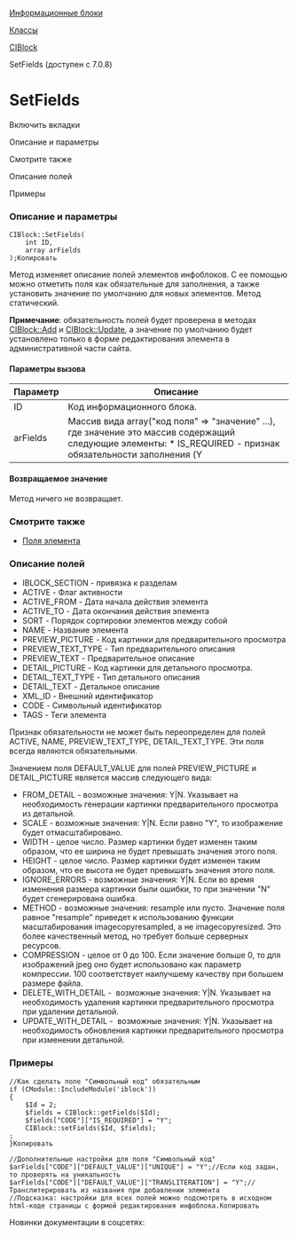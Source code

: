 [Информационные блоки](/api_help/iblock/index.php)

[Классы](/api_help/iblock/classes/index.php)

[CIBlock](/api_help/iblock/classes/ciblock/index.php)

SetFields (доступен с 7.0.8)

SetFields
=========

Включить вкладки

Описание и параметры

Смотрите также

Описание полей

Примеры

### Описание и параметры

```
CIBlock::SetFields(
	int ID,
	array arFields
);Копировать
```

Метод изменяет описание полей элементов инфоблоков. С ее помощью можно отметить поля как обязательные для заполнения, а также установить значение по умолчанию для новых элементов. Метод статический.

**Примечание**: обязательность полей будет проверена в методах [CIBlock::Add](/api_help/iblock/classes/ciblock/add.php) и [CIBlock::Update](/api_help/iblock/classes/ciblock/update.php), а значение по умолчанию будет установлено только в форме редактирования элемента в административной части сайта.

#### Параметры вызова

| Параметр | Описание |
| --- | --- |
| ID | Код информационного блока. |
| arFields | Массив вида array("код поля" => "значение" ...), где значение это массив содержащий следующие элементы:    * IS\_REQUIRED - признак обязательности заполнения (Y|N). * DEFAULT\_VALUE - значение поля по умолчанию. |

#### Возвращаемое значение

Метод ничего не возвращает.

### Смотрите также

* [Поля элемента](/api_help/iblock/fields.php#fiblockfields)

### Описание полей

* IBLOCK\_SECTION - привязка к разделам
* ACTIVE - Флаг активности
* ACTIVE\_FROM - Дата начала действия элемента
* ACTIVE\_TO - Дата окончания действия элемента
* SORT - Порядок сортировки элементов между собой
* NAME - Название элемента
* PREVIEW\_PICTURE - Код картинки для предварительного просмотра
* PREVIEW\_TEXT\_TYPE - Тип предварительного описания
* PREVIEW\_TEXT - Предварительное описание
* DETAIL\_PICTURE - Код картинки для детального просмотра.
* DETAIL\_TEXT\_TYPE - Тип детального описания
* DETAIL\_TEXT - Детальное описание
* XML\_ID - Внешний идентификатор
* CODE - Символьный идентификатор
* TAGS - Теги элемента

Признак обязательности не может быть переопределен для полей ACTIVE, NAME, PREVIEW\_TEXT\_TYPE, DETAIL\_TEXT\_TYPE. Эти поля всегда являются обязательными.
  
  
Значением поля DEFAULT\_VALUE для полей PREVIEW\_PICTURE и DETAIL\_PICTURE является массив следующего вида:
  

* FROM\_DETAIL - возможные значения: Y|N. Указывает на необходимость генерации картинки предварительного просмотра из детальной.
* SCALE - возможные значения: Y|N. Если равно "Y", то изображение будет отмасштабировано.
* WIDTH - целое число. Размер картинки будет изменен таким образом, что ее ширина не будет превышать значения этого поля.
* HEIGHT - целое число. Размер картинки будет изменен таким образом, что ее высота не будет превышать значения этого поля.
* IGNORE\_ERRORS - возможные значения: Y|N. Если во время изменения размера картинки были ошибки, то при значении "N" будет сгенерирована ошибка.
* METHOD - возможные значения: resample или пусто. Значение поля равное "resample" приведет к использованию функции масштабирования imagecopyresampled, а не imagecopyresized. Это более качественный метод, но требует больше серверных ресурсов.
* COMPRESSION - целое от 0 до 100. Если значение больше 0, то для изображений jpeg оно будет использовано как параметр компрессии. 100 соответствует наилучшему качеству при большем размере файла.
* DELETE\_WITH\_DETAIL -  возможные значения: Y|N. Указывает на необходимость удаления картинки предварительного просмотра при удалении детальной.
* UPDATE\_WITH\_DETAIL -  возможные значения: Y|N. Указывает на необходимость обновления картинки предварительного просмотра при изменении детальной.

### Примеры

```
//Как сделать поле "Символьный код" обязательным
if (CModule::IncludeModule('iblock'))
{
	$Id = 2;
	$fields = CIBlock::getFields($Id);
	$fields["CODE"]["IS_REQUIRED"] = "Y";
	CIBlock::setFields($Id, $fields);
;
}Копировать
```

```
//Дополнительные настройки для поля "Символьный код" 
$arFields["CODE"]["DEFAULT_VALUE"]["UNIQUE"] = "Y";//Если код задан, то проверять на уникальность
$arFields["CODE"]["DEFAULT_VALUE"]["TRANSLITERATION"] = "Y";//Транслитерировать из названия при добавлении элемента
//Подсказка: настройки для всех полей можно подсмотреть в исходном html-коде страницы с формой редактирования инфоблока.Копировать
```

Новинки документации в соцсетях: